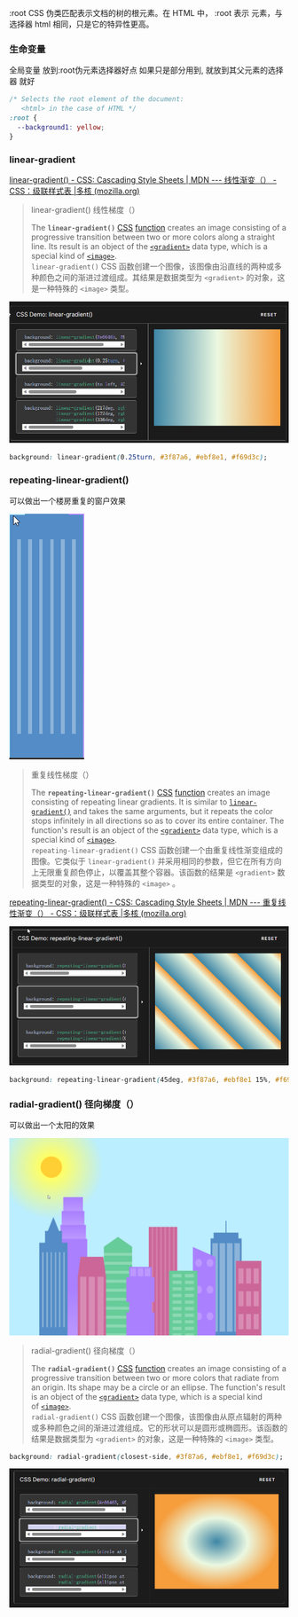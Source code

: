 :root CSS 伪类匹配表示文档的树的根元素。在 HTML 中， :root 表示 <html> 元素，与选择器 html 相同，只是它的特异性更高。

### 生命变量

全局变量 放到:root伪元素选择器好点
如果只是部分用到, 就放到其父元素的选择器 就好

```css
/* Selects the root element of the document:
   <html> in the case of HTML */
:root {
  --background1: yellow;
}

```

### linear-gradient

[linear-gradient() - CSS: Cascading Style Sheets | MDN --- 线性渐变（） - CSS：级联样式表 |多核 (mozilla.org)](https://developer.mozilla.org/en-US/docs/Web/CSS/gradient/linear-gradient)

> linear-gradient() 线性梯度（）
> 
> The **`linear-gradient()`** [CSS](https://developer.mozilla.org/en-US/docs/Web/CSS) [function](https://developer.mozilla.org/en-US/docs/Web/CSS/CSS_Functions) creates an image consisting of a progressive transition between two or more colors along a straight line. Its result is an object of the [`<gradient>`](https://developer.mozilla.org/en-US/docs/Web/CSS/gradient) data type, which is a special kind of [`<image>`](https://developer.mozilla.org/en-US/docs/Web/CSS/image).  
> `linear-gradient()` CSS 函数创建一个图像，该图像由沿直线的两种或多种颜色之间的渐进过渡组成。其结果是数据类型为 `<gradient>` 的对象，这是一种特殊的 `<image>` 类型。

![](https://raw.githubusercontent.com/HongXiaoHong/images/main/db/msedge_EZU4hWYoBr.png)

```css
background: linear-gradient(0.25turn, #3f87a6, #ebf8e1, #f69d3c);
```

### repeating-linear-gradient()

可以做出一个楼房重复的窗户效果

![](https://raw.githubusercontent.com/HongXiaoHong/images/main/db/fJIJQSwZJp.png)

> 重复线性梯度（）
> 
> The **`repeating-linear-gradient()`** [CSS](https://developer.mozilla.org/en-US/docs/Web/CSS) [function](https://developer.mozilla.org/en-US/docs/Web/CSS/CSS_Functions) creates an image consisting of repeating linear gradients. It is similar to [`linear-gradient()`](https://developer.mozilla.org/en-US/docs/Web/CSS/gradient/linear-gradient) and takes the same arguments, but it repeats the color stops infinitely in all directions so as to cover its entire container. The function's result is an object of the [`<gradient>`](https://developer.mozilla.org/en-US/docs/Web/CSS/gradient) data type, which is a special kind of [`<image>`](https://developer.mozilla.org/en-US/docs/Web/CSS/image).  
> `repeating-linear-gradient()` CSS 函数创建一个由重复线性渐变组成的图像。它类似于 `linear-gradient()` 并采用相同的参数，但它在所有方向上无限重复颜色停止，以覆盖其整个容器。该函数的结果是 `<gradient>` 数据类型的对象，这是一种特殊的 `<image>` 。

[repeating-linear-gradient() - CSS: Cascading Style Sheets | MDN --- 重复线性渐变（） - CSS：级联样式表 |多核 (mozilla.org)](https://developer.mozilla.org/en-US/docs/Web/CSS/gradient/repeating-linear-gradient)

![](https://raw.githubusercontent.com/HongXiaoHong/images/main/db/msedge_v2FUwi8Dov.png)

```css
background: repeating-linear-gradient(45deg, #3f87a6, #ebf8e1 15%, #f69d3c 20%);
```

### radial-gradient() 径向梯度（）

可以做出一个太阳的效果

![](https://raw.githubusercontent.com/HongXiaoHong/images/main/db/msedge_332Lu9L511.png)

> radial-gradient() 径向梯度（）
> 
> The **`radial-gradient()`** [CSS](https://developer.mozilla.org/en-US/docs/Web/CSS) [function](https://developer.mozilla.org/en-US/docs/Web/CSS/CSS_Functions) creates an image consisting of a progressive transition between two or more colors that radiate from an origin. Its shape may be a circle or an ellipse. The function's result is an object of the [`<gradient>`](https://developer.mozilla.org/en-US/docs/Web/CSS/gradient) data type, which is a special kind of [`<image>`](https://developer.mozilla.org/en-US/docs/Web/CSS/image).  
> `radial-gradient()` CSS 函数创建一个图像，该图像由从原点辐射的两种或多种颜色之间的渐进过渡组成。它的形状可以是圆形或椭圆形。该函数的结果是数据类型为 `<gradient>` 的对象，这是一种特殊的 `<image>` 类型。

```css
background: radial-gradient(closest-side, #3f87a6, #ebf8e1, #f69d3c);
```

![](https://raw.githubusercontent.com/HongXiaoHong/images/main/db/msedge_l2wVmZEJXy.png)